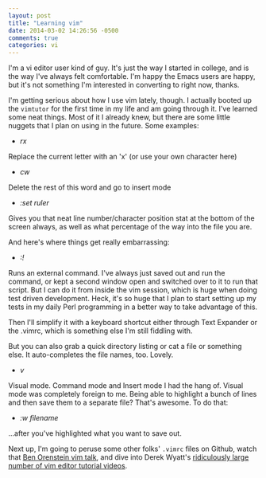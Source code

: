 ```yaml
---
layout: post
title: "Learning vim"
date: 2014-03-02 14:26:56 -0500
comments: true
categories: vi
---
```


I'm a vi editor user kind of guy.  It's just the way I started in college, and is the way I've always felt comfortable.  I'm happy the Emacs users are happy, but it's not something I'm interested in converting to right now, thanks.

I'm getting serious about how I use vim lately, though.  I actually booted up the `vimtutor` for the first time in my life and am going through it. I've learned some neat things.  Most of it I already knew, but there are some little nuggets that I plan on using in the future.  Some examples:

 * _rx_

Replace the current letter with an 'x' (or use your own character here)

 * _cw_

Delete the rest of this word and go to insert mode

 * _:set ruler_

Gives you that neat line number/character position stat at the bottom of the screen always, as well as what percentage of the way into the file you are.

And here's where things get really embarrassing:

 * _:!_ 

Runs an external command.  I've always just saved out and run the command, or kept a second window open and switched over to it to run that script. But I can do it from inside the vim session, which is huge when doing test driven development.  Heck, it's so huge that I plan to start setting up my tests in my daily Perl programming in a better way to take advantage of this.

Then I'll simplify it with a keyboard shortcut either through Text Expander or the .vimrc, which is something else I'm still fiddling with.

But you can also grab a quick directory listing or cat a file or something else.  It auto-completes the file names, too.  Lovely.

 * _v_

Visual mode.  Command mode and Insert mode I had the hang of. Visual mode was completely foreign to me.  Being able to highlight a bunch of lines and then save them to a separate file? That's awesome.  To do that:

 * _:w filename_

...after you've highlighted what you want to save out.

Next up, I'm going to peruse some other folks' ```.vimrc``` files on Github, watch that [Ben Orenstein vim talk](http://confreaks.com/videos/1586-railsberry2012-write-code-faster-expert-level-vim), and dive into Derek Wyatt's [ridiculously large number of vim editor tutorial videos](http://derekwyatt.org/vim/tutorials/).




